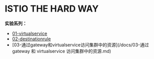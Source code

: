# ISTIO THE HARD WAY

**实验系列：**
- [01-virtualservice](/docs/01-virtualservice.md)
- [02-destinationrule](/docs/02-destinationrule.md)
- [03-通过gateway和virtualservice访问集群中的资源](/docs/03-通过 gateway 和 virtualservice 访问集群中的资源.md)
